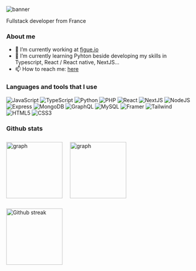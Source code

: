 ![banner](https://user-images.githubusercontent.com/93910888/229377336-3c2a9114-51a9-4f30-9a76-88ac92a86c3d.jpg)

Fullstack developer from France

### About me

- 🔭 I’m currently working at [figue.io](https://www.figue.io/)
- 🌱 I’m currently learning Pyhton beside developing my skills in Typescript, React / React native, NextJS...
- 📫 How to reach me: [here](mailto:philippe.locatelli@epitech.eu?subject=[GitHub]%20Source%20Han%20Sans)


### Languages and tools that I use

![JavaScript](https://img.shields.io/badge/JavaScript-C0AD17?style=for-the-badge&logo=javascript&logoColor=white)
![TypeScript](https://img.shields.io/badge/TypeScript-blue?style=for-the-badge&logo=typescript&logoColor=white)
![Python](https://img.shields.io/badge/Python-253657?style=for-the-badge&logo=python&logoColor=white)
![PHP](https://img.shields.io/badge/PHP-777BB4?style=for-the-badge&logo=php&logoColor=white)
![React](https://img.shields.io/badge/React/React_Native-20232A?style=for-the-badge&logo=react&logoColor=white)
![NextJS](https://img.shields.io/badge/next.js-000000?style=for-the-badge&logo=nextdotjs&logoColor=white)
![NodeJS](https://img.shields.io/badge/Node.js-339933?style=for-the-badge&logo=nodedotjs&logoColor=white)
![Express](https://img.shields.io/badge/Express.js-000000?style=for-the-badge&logo=express&logoColor=white)
![MongoDB](https://img.shields.io/badge/MongoDB-88BF7A?style=for-the-badge&logo=mongodb&logoColor=white)
![GraphQL](https://img.shields.io/badge/GraphQl-E10098?style=for-the-badge&logo=graphql&logoColor=white)
![MySQL](https://img.shields.io/badge/MySQL-005C84?style=for-the-badge&logo=mysql&logoColor=white)
![Framer](https://img.shields.io/badge/Framer-black?style=for-the-badge&logo=framer&logoColor=white)
![Tailwind](https://img.shields.io/badge/Tailwind_CSS-38B2AC?style=for-the-badge&logo=tailwind-css&logoColor=white)
![HTML5](https://img.shields.io/badge/HTML5-E34F26?style=for-the-badge&logo=html5&logoColor=white)
![CSS3](https://img.shields.io/badge/CSS3-1572B6?style=for-the-badge&logo=css3&logoColor=white)


### Github stats

<!-- <div>
<img style="margin-top: 10px;" align="top" src="https://github-readme-activity-graph.cyclic.app/graph?username=Ph-lo&theme=tokyo-night" alt="graph" title="Github graph" >
</div>
<div>
<img style="margin-top: 10px;" align="top" src="https://github-profile-summary-cards.vercel.app/api/cards/profile-details?username=Ph-lo&theme=github_dark" height="200px" alt="graph" title="Github graph" >
</div> -->

<div>
  <img style="margin-top: 10px;" align="top" src="https://github-readme-stats.vercel.app/api/top-langs/?username=Ph-lo&theme=tokyonight&layout=compact" height="150px" alt="graph" title="Github graph" >
&nbsp;
&nbsp;
  <img style="margin-top: 10px;" align="top" src="https://github-readme-stats-git-masterrstaa-rickstaa.vercel.app/api?username=Ph-lo&theme=tokyonight" height="150px" alt="graph" title="Github graph" >
</div>
<br/>
<div>
<img style="margin-top: 10px;" align="top" src="https://github-readme-streak-stats.herokuapp.com/?user=Ph-lo&theme=tokyonight" height="150px" alt="Github streak" title="Github streak" >
</div>


<!--
**Ph-lo/Ph-lo** is a ✨ _special_ ✨ repository because its `README.md` (this file) appears on your GitHub profile.

Here are some ideas to get you started:

- 🔭 I’m currently working on ...
- 🌱 I’m currently learning ...
- 👯 I’m looking to collaborate on ...
- 🤔 I’m looking for help with ...
- 💬 Ask me about ...
- 📫 How to reach me: ...
- 😄 Pronouns: ...
- ⚡ Fun fact: ...
-->
